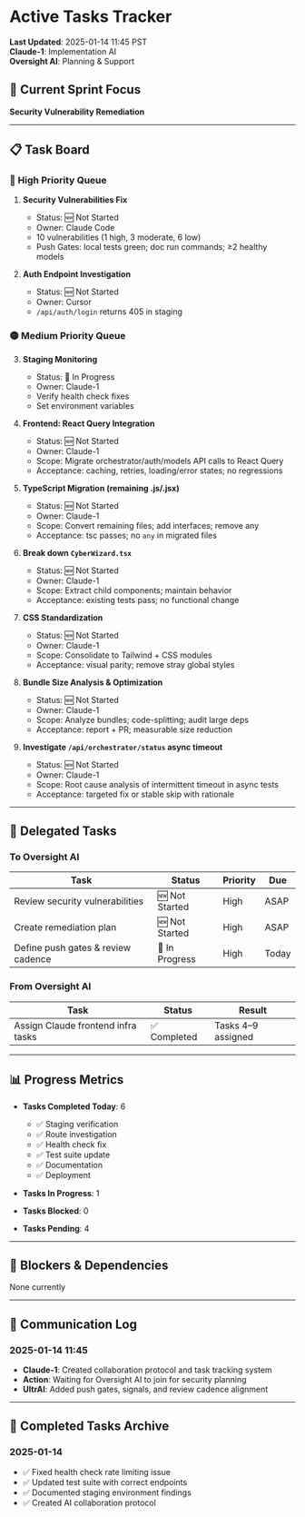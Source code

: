 # Active Tasks Tracker

**Last Updated**: 2025-01-14 11:45 PST  
**Claude-1**: Implementation AI  
**Oversight AI**: Planning & Support

## 🎯 Current Sprint Focus
**Security Vulnerability Remediation**

---

## 📋 Task Board

### 🔴 High Priority Queue
1. **Security Vulnerabilities Fix**
   - Status: 🆕 Not Started
   - Owner: Claude Code
   - 10 vulnerabilities (1 high, 3 moderate, 6 low)
   - Push Gates: local tests green; doc run commands; ≥2 healthy models
   
2. **Auth Endpoint Investigation**
   - Status: 🆕 Not Started  
   - Owner: Cursor
   - `/api/auth/login` returns 405 in staging

### 🟡 Medium Priority Queue
3. **Staging Monitoring**
   - Status: 🔄 In Progress
   - Owner: Claude-1
   - Verify health check fixes
   - Set environment variables

4. **Frontend: React Query Integration**
   - Status: 🆕 Not Started
   - Owner: Claude-1
   - Scope: Migrate orchestrator/auth/models API calls to React Query
   - Acceptance: caching, retries, loading/error states; no regressions

5. **TypeScript Migration (remaining .js/.jsx)**
   - Status: 🆕 Not Started
   - Owner: Claude-1
   - Scope: Convert remaining files; add interfaces; remove any
   - Acceptance: tsc passes; no `any` in migrated files

6. **Break down `CyberWizard.tsx`**
   - Status: 🆕 Not Started
   - Owner: Claude-1
   - Scope: Extract child components; maintain behavior
   - Acceptance: existing tests pass; no functional change

7. **CSS Standardization**
   - Status: 🆕 Not Started
   - Owner: Claude-1
   - Scope: Consolidate to Tailwind + CSS modules
   - Acceptance: visual parity; remove stray global styles

8. **Bundle Size Analysis & Optimization**
   - Status: 🆕 Not Started
   - Owner: Claude-1
   - Scope: Analyze bundles; code-splitting; audit large deps
   - Acceptance: report + PR; measurable size reduction

9. **Investigate `/api/orchestrator/status` async timeout**
   - Status: 🆕 Not Started
   - Owner: Claude-1
   - Scope: Root cause analysis of intermittent timeout in async tests
   - Acceptance: targeted fix or stable skip with rationale

---

## 🤝 Delegated Tasks

### To Oversight AI
| Task | Status | Priority | Due |
|------|--------|----------|-----|
| Review security vulnerabilities | 🆕 Not Started | High | ASAP |
| Create remediation plan | 🆕 Not Started | High | ASAP |
| Define push gates & review cadence | 🔄 In Progress | High | Today |

### From Oversight AI
| Task | Status | Result |
|------|--------|--------|
| Assign Claude frontend infra tasks | ✅ Completed | Tasks 4–9 assigned |

---

## 📊 Progress Metrics

- **Tasks Completed Today**: 6
  - ✅ Staging verification
  - ✅ Route investigation  
  - ✅ Health check fix
  - ✅ Test suite update
  - ✅ Documentation
  - ✅ Deployment

- **Tasks In Progress**: 1
- **Tasks Blocked**: 0
- **Tasks Pending**: 4

---

## 🚧 Blockers & Dependencies

None currently

---

## 💬 Communication Log

### 2025-01-14 11:45
- **Claude-1**: Created collaboration protocol and task tracking system
- **Action**: Waiting for Oversight AI to join for security planning
 - **UltrAI**: Added push gates, signals, and review cadence alignment

---

## 🎉 Completed Tasks Archive

### 2025-01-14
- ✅ Fixed health check rate limiting issue
- ✅ Updated test suite with correct endpoints
- ✅ Documented staging environment findings
- ✅ Created AI collaboration protocol